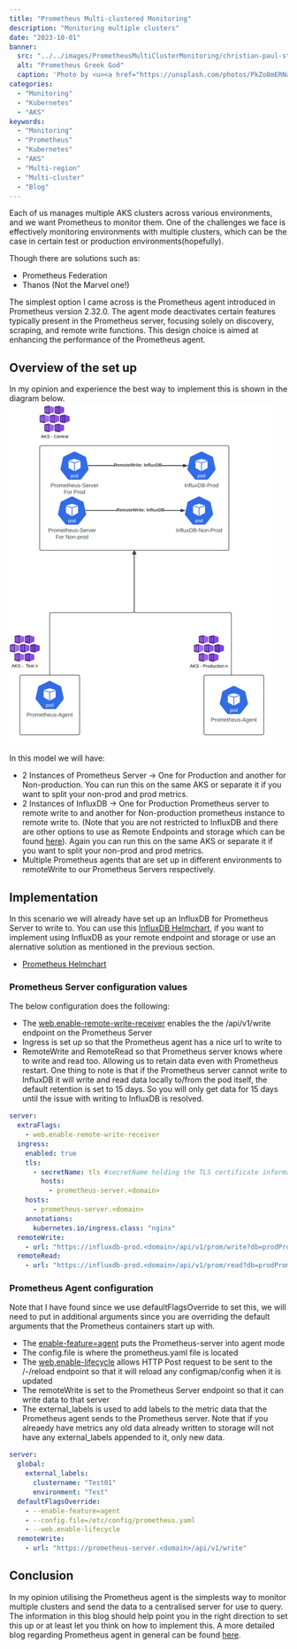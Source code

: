 ```yaml
---
title: "Prometheus Multi-clustered Monitoring"
description: "Monitoring multiple clusters"
date: "2023-10-01"
banner:
  src: "../../images/PrometheusMultiClusterMonitoring/christian-paul-stobbe-PkZo8mERNak-unsplash.jpg"
  alt: "Prometheus Greek God"
  caption: 'Photo by <u><a href="https://unsplash.com/photos/PkZo8mERNak">Christian Paul Stobbe</a></u>'
categories:
  - "Monitoring"
  - "Kubernetes"
  - "AKS"
keywords:
  - "Monitoring"
  - "Prometheus"
  - "Kubernetes"
  - "AKS"
  - "Multi-region"
  - "Multi-cluster"
  - "Blog"
---
```


Each of us manages multiple AKS clusters across various environments, and we want Prometheus to monitor them. One of the challenges we face is effectively monitoring environments with multiple clusters, which can be the case in certain test or production environments(hopefully).

 Though there are solutions such as:
 * Prometheus Federation
 * Thanos (Not the Marvel one!)

The simplest option I came across is the Prometheus agent introduced in Prometheus version 2.32.0. The agent mode deactivates certain features typically present in the Prometheus server, focusing solely on discovery, scraping, and remote write functions. This design choice is aimed at enhancing the performance of the Prometheus agent.

## Overview of the set up
In my opinion and experience the best way to implement this is shown in the diagram below. 
<img src="../../images/PrometheusMultiClusterMonitoring/GenericArchitecture.png" width="476" height="616">


In this model we will have: 
- 2 Instances of Prometheus Server -> One for Production and another for Non-production. You can run this on the same AKS or separate it if you want to split your non-prod and prod metrics.
- 2 Instances of InfluxDB -> One for Production Prometheus server to remote write to and another for Non-production prometheus instance to remote write to. (Note that you are not restricted to InfluxDB and there are other options to use as Remote Endpoints and storage which can be found [here](https://prometheus.io/docs/operating/integrations/#remote-endpoints-and-storage)). Again you can run this on the same AKS or separate it if you want to split your non-prod and prod metrics.
- Multiple Prometheus agents that are set up in different environments to remoteWrite to our Prometheus Servers respectively.

## Implementation
In this scenario we will already have set up an InfluxDB for Prometheus Server to write to. You can use this [InfluxDB Helmchart](https://artifacthub.io/packages/helm/influxdata/influxdb), if you want to implement using InfluxDB as your remote endpoint and storage or use an alernative solution as mentioned in the previous section.
- [Prometheus Helmchart](https://artifacthub.io/packages/helm/prometheus-community/prometheus)

### Prometheus Server configuration values
The below configuration does the following:
- The [web.enable-remote-write-receiver](https://prometheus.io/docs/prometheus/latest/feature_flags/#remote-write-receiver) enables the the /api/v1/write endpoint on the Prometheus Server
- Ingress is set up so that the Prometheus agent has a nice url to write to
- RemoteWrite and RemoteRead so that Prometheus server knows where to write and read too. Allowing us to retain data even with Prometheus restart. One thing to note is that if the Prometheus server cannot write to InfluxDB it will write and read data locally to/from the pod itself, the default retention is set to 15 days. So you will only get data for 15 days until the issue with writing to InfluxDB is resolved. 

```yaml
server:
  extraFlags:
    - web.enable-remote-write-receiver
  ingress:
    enabled: true
    tls:
      - secretName: tls #secretName holding the TLS certificate information
        hosts:
          - prometheus-server.<domain>
    hosts:
      - prometheus-server.<domain>
    annotations:
      kubernetes.io/ingress.class: "nginx"
  remoteWrite:
    - url: "https://influxdb-prod.<domain>/api/v1/prom/write?db=prodPrometheus"
  remoteRead:
    - url: "https://influxdb-prod.<domain>/api/v1/prom/read?db=prodPrometheus"
```

### Prometheus Agent configuration
Note that I have found since we use defaultFlagsOverride to set this, we will need to put in additional arguments since you are overriding the default arguments that the Prometheus containers start up with. 
- The [enable-feature=agent](https://prometheus.io/docs/prometheus/latest/feature_flags/#prometheus-agent) puts the Prometheus-server into agent mode 
- The config.file is where the prometheus.yaml file is located
- The [web.enable-lifecycle](https://prometheus.io/docs/prometheus/latest/migration/#prometheus-lifecycle) allows HTTP Post request to be sent to the /-/reload endpoint so that it will reload any configmap/config when it is updated
- The remoteWrite is set to the Prometheus Server endpoint so that it can write data to that server
- The external_labels is used to add labels to the metric data that the Prometheus agent sends to the Prometheus server. Note that if you alreaedy have metrics any old data already written to storage will not have any external_labels appended to it, only new data.

```yaml
server:
  global:
    external_labels:
      clustername: "Test01"
      environment: "Test"
  defaultFlagsOverride:
    - --enable-feature=agent
    - --config.file=/etc/config/prometheus.yaml
    - --web.enable-lifecycle
  remoteWrite:
    - url: "https://prometheus-server.<domain>/api/v1/write"
```

## Conclusion
In my opinion utilising the Prometheus agent is the simplests way to monitor multiple clusters and send the data to a centralised server for use to query. The information in this blog should help point you in the right direction to set this up or at least let you think on how to implement this. A more detailed blog regarding Prometheus agent in general can be found [here](https://prometheus.io/blog/2021/11/16/agent/).